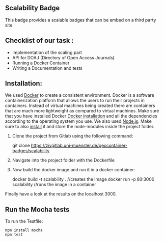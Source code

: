 ## Scalability Badge
This badge provides a scalable badges that can be embed on a third party site.

## Checklist of our task :
 * Implementation of the scaling part
 * API for DOAJ (Directory of Open Access Journals)
 * Running a Docker Container
 * Writing a Documentation and tests

## Installation:

We used [Docker](https://www.docker.com/) to create a consistent environment. Docker is a software containerization platform that allows the users to run their projects in containers. Instead of virtual machines being created there are containers that are much more lightweight as compared to virtual machines. Make sure that you have installed Docker [Docker installation](https://docs.docker.com/engine/installation/) and all the dependencies according to the operating system you use.
We also used [Node.js](https://nodejs.org/en/). Make sure to also [install](https://nodejs.org/en/download/) it and store the node-modules inside the project folder.
1. Clone the project from Gitlab using the following command:

    git clone https://zivgitlab.uni-muenster.de/geocontainer-badges/scalability
2. Navigate into the project folder with the Dockerfile
3. Now build the docker image and run it in a docker container:

    docker build -t scalability .    //creates the image 
    docker run -p 80:3000 scalability   //runs the image in a container

Finally have a look at the results on the localhost 3000. 

## Run the Mocha tests

To run the Testfile:

    npm install mocha 
    npm test